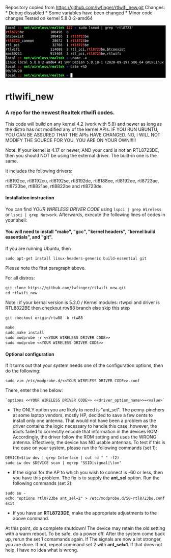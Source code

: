 Repository copied from https://github.com/lwfinger/rtlwifi_new.git 
Changes:   
     * Debug dissabled
     * Some variables have been changed
     * Minor code changes
Tested on kernel 5.8.0-2-amd64

![alt text](https://github.com/SFChriss/rtlwifi/raw/master/l.png)


# rtlwifi_new
### A repo for the newest Realtek rtlwifi codes.

This code will build on any kernel 4.2 (work with 5.8) and newer as long as the distro has not modified
any of the kernel APIs. IF YOU RUN UBUNTU, YOU CAN BE ASSURED THAT THE APIs HAVE CHANGED.
NO, I WILL NOT MODIFY THE SOURCE FOR YOU. YOU ARE ON YOUR OWN!!!!!

Note: If your kernel is 4.17 or newer, AND your card is not an RTL8723DE, then you should NOT be
using the external driver. The built-in one is the same.

It includes the following drivers:

rtl8192ce, rtl8192cu, rtl8192se, rtl8192de, rtl8188ee, rtl8192ee, rtl8723ae, rtl8723be, rtl8821ae,
rtl8822be and rtl8723de.

#### Installation instruction
You can find *YOUR WIRELESS DRIVER CODE* using `lspci | grep Wireless` or `lspci | grep Network`.
Afterwards, execute the following lines of codes in your shell:


#### You will need to install "make", "gcc", "kernel headers", "kernel build essentials", and "git".

If you are running Ubuntu, then
```
sudo apt-get install linux-headers-generic build-essential git
```
Please note the first paragraph above.

For all distros:
```
git clone https://github.com/lwfinger/rtlwifi_new.git
cd rtlwifi_new
```
Note : if your kernal version is 5.2.0 / Kernel modules: rtwpci and driver is RTL8822BE then checkout rtw88 branch else skip this step
```
git checkout origin/rtw88 -b rtw88
```

```
make
sudo make install
sudo modprobe -r <<YOUR WIRELESS DRIVER CODE>>
sudo modprobe <<YOUR WIRELESS DRIVER CODE>>
```
#### Optional configuration
If it turns out that your system needs one of the configuration options, then do the following:
```
sudo vim /etc/modprobe.d/<<YOUR WIRELESS DRIVER CODE>>.conf
```
There, enter the line below:
```
`options <<YOUR WIRELESS DRIVER CODE>> <<driver_option_name>>=<value>`
```
- The ONLY option you are likely to need is "ant_sel". The penny-pinchers at some laptop vendors,
mostly HP, decided to save a few cents to install only one antenna. That would not have been a
problem as the driver contains the logic necessary to handle this case; however, the idiots
failed to correrctly encode that information in the devices ROM. Accordingly, the driver follow
the ROM setting and uses the WRONG antenna. Effectively, the device has NO usable antennas. To test
if this is the case on your system, please run the following commands (set 1):
```
DEVICE=$(iw dev | grep Interface | cut -d " " -f2)
sudo iw dev $DEVICE scan | egrep "SSID|signal|\(on"
```
- If the signal for the AP to which you wish to connect is -60 or less, then you have this problem.
The fix is to supply the **ant_sel** option. Run the following commands (set 2):
```
sudo su -
echo "options rtl8723be ant_sel=2" > /etc/modprobe.d/50-rtl8723be.conf
exit
```
- If you have an **RTL8723DE**, make the appropriate adjustments to the above command.

At this point, do a complete shutdown! The device may retain the old setting with a warm reboot.
To be safe, do a power off. After the system come back up, rerun the set 1 comamands again. If
The signals are now a lot stronger, you are done. If not, repeat command set 2 with **ant_sel=1**.
If that does not help, I have no idea what is wrong.


